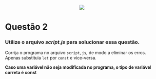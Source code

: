 <p align="center">
    <img src="https://www.infnet.edu.br/infnet/wp-content/themes/infnet.homepage//assets/img/LogoInfnetRodape.png"/>
</p>

# Questão 2

### Utilize o arquivo _script.js_ para solucionar essa questão.

Corrija o programa no arquivo `script,js`, de modo a eliminar os erros. Apenas substituia `let` por `const` e vice-versa.

**Caso uma variável não seja modificada no programa, o tipo de variável correta é const**